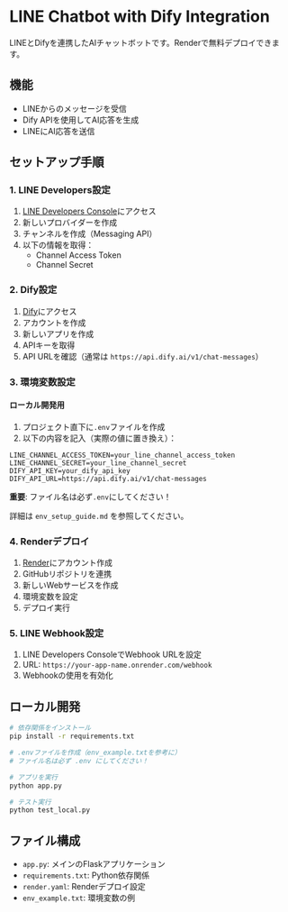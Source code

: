 # LINE Chatbot with Dify Integration

LINEとDifyを連携したAIチャットボットです。Renderで無料デプロイできます。

## 機能

- LINEからのメッセージを受信
- Dify APIを使用してAI応答を生成
- LINEにAI応答を送信

## セットアップ手順

### 1. LINE Developers設定

1. [LINE Developers Console](https://developers.line.biz/)にアクセス
2. 新しいプロバイダーを作成
3. チャンネルを作成（Messaging API）
4. 以下の情報を取得：
   - Channel Access Token
   - Channel Secret

### 2. Dify設定

1. [Dify](https://dify.ai/)にアクセス
2. アカウントを作成
3. 新しいアプリを作成
4. APIキーを取得
5. API URLを確認（通常は `https://api.dify.ai/v1/chat-messages`）

### 3. 環境変数設定

#### ローカル開発用
1. プロジェクト直下に`.env`ファイルを作成
2. 以下の内容を記入（実際の値に置き換え）：

```env
LINE_CHANNEL_ACCESS_TOKEN=your_line_channel_access_token
LINE_CHANNEL_SECRET=your_line_channel_secret
DIFY_API_KEY=your_dify_api_key
DIFY_API_URL=https://api.dify.ai/v1/chat-messages
```

**重要**: ファイル名は必ず`.env`にしてください！

詳細は `env_setup_guide.md` を参照してください。

### 4. Renderデプロイ

1. [Render](https://render.com/)にアカウント作成
2. GitHubリポジトリを連携
3. 新しいWebサービスを作成
4. 環境変数を設定
5. デプロイ実行

### 5. LINE Webhook設定

1. LINE Developers ConsoleでWebhook URLを設定
2. URL: `https://your-app-name.onrender.com/webhook`
3. Webhookの使用を有効化

## ローカル開発

```bash
# 依存関係をインストール
pip install -r requirements.txt

# .envファイルを作成（env_example.txtを参考に）
# ファイル名は必ず .env にしてください！

# アプリを実行
python app.py

# テスト実行
python test_local.py
```

## ファイル構成

- `app.py`: メインのFlaskアプリケーション
- `requirements.txt`: Python依存関係
- `render.yaml`: Renderデプロイ設定
- `env_example.txt`: 環境変数の例
